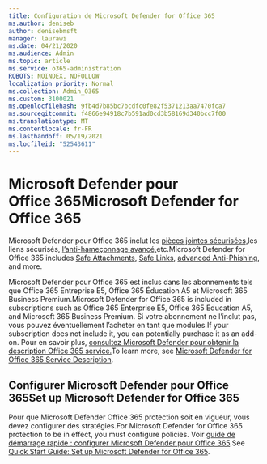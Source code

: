 ```yaml
---
title: Configuration de Microsoft Defender for Office 365
ms.author: deniseb
author: denisebmsft
manager: laurawi
ms.date: 04/21/2020
ms.audience: Admin
ms.topic: article
ms.service: o365-administration
ROBOTS: NOINDEX, NOFOLLOW
localization_priority: Normal
ms.collection: Admin_O365
ms.custom: 3100021
ms.openlocfilehash: 9fb4d7b85bc7bcdfc0fe82f5371213aa7470fca7
ms.sourcegitcommit: f4866e94918c7b591ad0cd3b58169d340bcc7f00
ms.translationtype: MT
ms.contentlocale: fr-FR
ms.lasthandoff: 05/19/2021
ms.locfileid: "52543611"
---
```

# <a name="microsoft-defender-for-office-365"></a><span data-ttu-id="f9c5a-102">Microsoft Defender pour Office 365</span><span class="sxs-lookup"><span data-stu-id="f9c5a-102">Microsoft Defender for Office 365</span></span>

<span data-ttu-id="f9c5a-103">Microsoft Defender pour Office 365 inclut les [](/microsoft-365/security/office-365-security/atp-safe-links) [pièces jointes sécurisées,](/microsoft-365/security/office-365-security/atp-safe-attachments)les liens sécurisés, [l’anti-hameçonnage avancé,](/microsoft-365/security/office-365-security/atp-anti-phishing)etc.</span><span class="sxs-lookup"><span data-stu-id="f9c5a-103">Microsoft Defender for Office 365 includes [Safe Attachments](/microsoft-365/security/office-365-security/atp-safe-attachments), [Safe Links](/microsoft-365/security/office-365-security/atp-safe-links), [advanced Anti-Phishing](/microsoft-365/security/office-365-security/atp-anti-phishing), and more.</span></span> 

<span data-ttu-id="f9c5a-104">Microsoft Defender pour Office 365 est inclus dans les abonnements tels que Office 365 Entreprise E5, Office 365 Éducation A5 et Microsoft 365 Business Premium.</span><span class="sxs-lookup"><span data-stu-id="f9c5a-104">Microsoft Defender for Office 365 is included in subscriptions such as Office 365 Enterprise E5, Office 365 Education A5, and Microsoft 365 Business Premium.</span></span> <span data-ttu-id="f9c5a-105">Si votre abonnement ne l’inclut pas, vous pouvez éventuellement l’acheter en tant que modules.</span><span class="sxs-lookup"><span data-stu-id="f9c5a-105">If your subscription does not include it, you can potentially purchase it as an add-on.</span></span> <span data-ttu-id="f9c5a-106">Pour en savoir plus, [consultez Microsoft Defender pour obtenir la description Office 365 service.](/office365/servicedescriptions/office-365-advanced-threat-protection-service-description)</span><span class="sxs-lookup"><span data-stu-id="f9c5a-106">To learn more, see [Microsoft Defender for Office 365 Service Description](/office365/servicedescriptions/office-365-advanced-threat-protection-service-description).</span></span>

## <a name="set-up-microsoft-defender-for-office-365"></a><span data-ttu-id="f9c5a-107">Configurer Microsoft Defender pour Office 365</span><span class="sxs-lookup"><span data-stu-id="f9c5a-107">Set up Microsoft Defender for Office 365</span></span>

<span data-ttu-id="f9c5a-108">Pour que Microsoft Defender Office 365 protection soit en vigueur, vous devez configurer des stratégies.</span><span class="sxs-lookup"><span data-stu-id="f9c5a-108">For Microsoft Defender for Office 365 protection to be in effect, you must configure policies.</span></span> <span data-ttu-id="f9c5a-109">Voir [guide de démarrage rapide : configurer Microsoft Defender pour Office 365](/microsoft-365/security/office-365-security/office-365-atp).</span><span class="sxs-lookup"><span data-stu-id="f9c5a-109">See [Quick Start Guide: Set up Microsoft Defender for Office 365](/microsoft-365/security/office-365-security/office-365-atp).</span></span>

